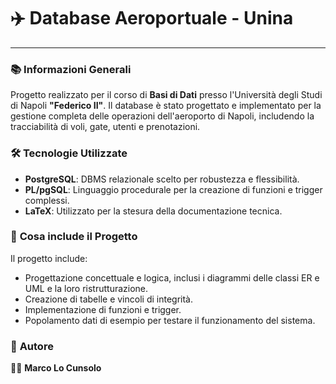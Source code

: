 # ✈️ Database Aeroportuale - Unina

---

### 📚 **Informazioni Generali**

Progetto realizzato per il corso di **Basi di Dati** presso l'Università degli Studi di Napoli **"Federico II"**. Il database è stato progettato e implementato per la gestione completa delle operazioni dell'aeroporto di Napoli, includendo la tracciabilità di voli, gate, utenti e prenotazioni.

### 🛠️ **Tecnologie Utilizzate**

* **PostgreSQL**: DBMS relazionale scelto per robustezza e flessibilità.
* **PL/pgSQL**: Linguaggio procedurale per la creazione di funzioni e trigger complessi.
* **LaTeX**: Utilizzato per la stesura della documentazione tecnica.

### 📌 **Cosa include il Progetto**

Il progetto include:

* Progettazione concettuale e logica, inclusi i diagrammi delle classi ER e UML e la loro ristrutturazione.
* Creazione di tabelle e vincoli di integrità.
* Implementazione di funzioni e trigger.
* Popolamento dati di esempio per testare il funzionamento del sistema.


### 🤝 **Autore**

👨‍💻 **Marco Lo Cunsolo**
